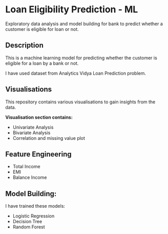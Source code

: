 # Loan Eligibility Prediction - ML
Exploratory data analysis and model building for bank to predict whether a customer is eligible for loan or not.

## Description
This is a machine learning model for predicting whether the customer is eligible for a loan by a bank or not.

I have used dataset from Analytics Vidya Loan Prediction problem.

## Visualisations

This repository contains various visualisations to gain insights from the data.

**Visualisation section contains:**

- Univariate Analysis
- Bivariate Analysis
- Correlation and missing value plot

## Feature Engineering

- Total Income
- EMI
- Balance Income

## Model Building:

I have trained these models:
- Logistic Regression
- Decision Tree
- Random Forest
